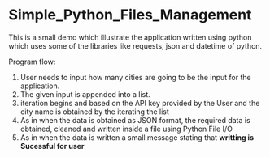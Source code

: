 # Simple_Python_Files_Management

This is a small demo which illustrate the application written using python which uses some of the libraries like requests, json and datetime of python.

Program flow:
  1. User needs to input how many cities are going to be the input for the application.
  2. The given input is appended into a list.
  3. iteration begins and based on the API key provided by the User and the city name is obtained by the iterating the list
  4. As in when the data is obtained as JSON format, the required data is obtained, cleaned and written inside a file using Python File I/O
  5. As in when the data is written a small message stating that **writting is Sucessful for user**
  

